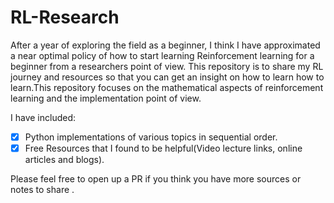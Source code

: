 # RL-Research
After a year of exploring the field as a beginner, I think I have approximated a near optimal policy of how to start learning Reinforcement learning for a beginner from a researchers point of view. This repository is to share my RL journey and resources so that you can get an insight on how to learn how to learn.This repository focuses on the mathematical aspects of reinforcement learning and the implementation point of view.

I have included:

- [x] Python implementations of various topics in sequential order.
- [x] Free Resources that I found to be helpful(Video lecture links, online articles and blogs).

Please feel free to open up a PR if you think you have more sources or notes to share .

